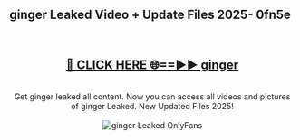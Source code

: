 <h2>ginger Leaked Video + Update Files 2025- 0fn5e</h2>
<br>
<div align="center">
<h2><a href="https://libra.edu.pl?ginger" rel="nofollow">🔴 CLICK HERE 🌐==►► ginger</a></h2>
<br>
Get ginger leaked all content. Now you can access all videos and pictures of ginger Leaked. New Updated Files 2025!
<br>
<br>
<a href="https://libra.edu.pl?ginger" rel="nofollow" data-target="animated-image.originalLink"><img src="https://i.ibb.co.com/WyWwxjT/player-gif2.gif" alt="ginger Leaked OnlyFans" style="max-width: 100%; display: inline-block;" data-target="animated-image.originalImage"></a>
</div>
<br>